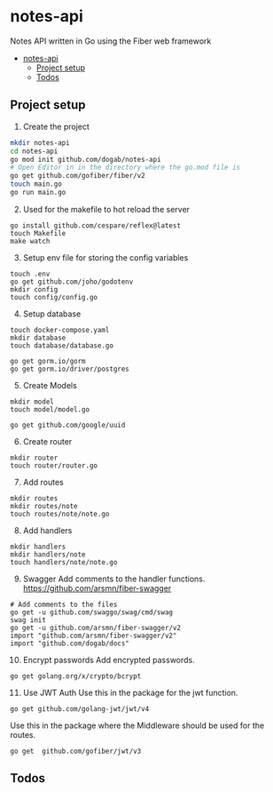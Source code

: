 # notes-api
Notes API written in Go using the Fiber web framework

- [notes-api](#notes-api)
  - [Project setup](#project-setup)
  - [Todos](#todos)

## Project setup

1. Create the project
```bash
mkdir notes-api
cd notes-api
go mod init github.com/dogab/notes-api
# Open Editor in in the directory where the go.mod file is
go get github.com/gofiber/fiber/v2
touch main.go
go run main.go
```

2. Used for the makefile to hot reload the server
```
go install github.com/cespare/reflex@latest
touch Makefile
make watch
```

3. Setup env file for storing the config variables
```
touch .env
go get github.com/joho/godotenv
mkdir config
touch config/config.go
```

4. Setup database
```
touch docker-compose.yaml
mkdir database
touch database/database.go

go get gorm.io/gorm
go get gorm.io/driver/postgres
```

5. Create Models
```
mkdir model
touch model/model.go

go get github.com/google/uuid
```

6. Create router
```
mkdir router
touch router/router.go
```

7. Add routes
```
mkdir routes
mkdir routes/note
touch routes/note/note.go
```

8. Add handlers
```
mkdir handlers
mkdir handlers/note
touch handlers/note/note.go
```

9. Swagger
Add comments to the handler functions. https://github.com/arsmn/fiber-swagger
```
# Add comments to the files
go get -u github.com/swaggo/swag/cmd/swag
swag init
go get -u github.com/arsmn/fiber-swagger/v2
import "github.com/arsmn/fiber-swagger/v2"
import "github.com/dogab/docs"
```

10. Encrypt passwords
Add encrypted passwords.
```
go get golang.org/x/crypto/bcrypt
```

11. Use JWT Auth
Use this in the package for the jwt function.
```
go get github.com/golang-jwt/jwt/v4
```

Use this in the package where the Middleware should be used for the routes.
```
go get  github.com/gofiber/jwt/v3
```

## Todos
